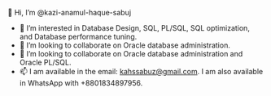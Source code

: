 👋 Hi, I’m @kazi-anamul-haque-sabuj
- 👀 I’m interested in Database Design, SQL, PL/SQL, SQL optimization, and Database performance tuning.
- 💞️ I’m looking to collaborate on Oracle database administration.
- 💞️ I’m looking to collaborate on Oracle database administration and Oracle PL/SQL.
- 📫 I am available in the email: kahssabuz@gmail.com. I am also available in WhatsApp with +8801834897956.  
